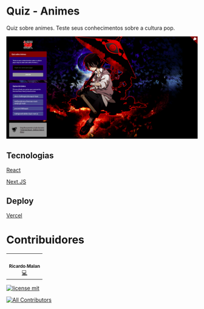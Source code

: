 # Quiz - Animes

Quiz sobre animes. Teste seus conhecimentos sobre a cultura pop.

![Capa do Projeto](/public/static/previewSite.png)

## Tecnologias

[React](https://reactjs.org/)

[Next.JS](https://nextjs.org/)

## Deploy

[Vercel](https://vercel.com/)

# Contribuidores

<table>
  <tr>
    <td align="center"><a href="https://github.com/ricardomalan"><img src="https://avatars.githubusercontent.com/u/53584223?v=4?s=100" width="100px;" alt=""/><br /><sub><b>Ricardo Malan</b></sub></a><br /><a href="https://github.com/alura-challenges/aluraquiz-base/commits?author=ricardomalan" title="Code">💻</a>
    </td>
  </tr>
</table>

[![license mit](https://img.shields.io/badge/license-MIT-brightgreen?style=flat-square)](https://github.com/ricardomalan/animesquiz)

[![All Contributors](https://img.shields.io/badge/all_contributors-1-informational?style=flat-square)](#contributors)